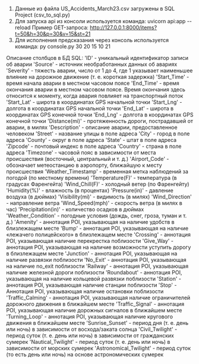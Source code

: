 1. Данные из файла US_Accidents_March23.csv загружены в SQL Project (csv_to_sql.py)
2. Для запуска api из консоли используется команда: uvicorn api:app --reload
    Пример GET-запроса: http://127.0.0.1:8000/items?t=50&h=30&p=30&v=15&st=21
3. Для исполнения предсказания через консоль используется команда: py console.py 30 20 15 10 21

Описание столбцов в БД SQL:
'ID' -  уникальный идентификатор записи об аварии
'Source' - источник необработанных данных об авариях
'Severity' - тяжесть аварии, число от 1 до 4, где 1 указывает наименьшее влияние на дорожное движение (т. е. короткая задержка)
'Start_Time' - время начала аварии в местном часовом поясе
'End_Time' - время окончания аварии в местном часовом поясе. Время окончания здесь относится к моменту, когда авария повлияет на транспортный поток
'Start_Lat' - широта в координатах GPS начальной точки
'Start_Lng' - долгота в координатах GPS начальной точки
'End_Lat' - широта в координатах GPS конечной точки
'End_Lng' - долгота в координатах GPS конечной точки
'Distance(mi)' - протяженность дороги, пострадавшей от аварии, в милях
'Description' - описание аварии, предоставленное человеком
'Street' - название улицы в поле адреса
'City' - город в поле адреса
'County' - округ в поле адреса
'State' - штат в поле адреса
'Zipcode' - почтовый индекс в поле адреса
'Country' - страна в поле адреса
'Timezone' - часовой пояс в зависимости от места происшествия (восточный, центральный и т. д.)
'Airport_Code' - обозначает метеостанцию в аэропорту, ближайшую к месту происшествия
'Weather_Timestamp' - временная метка наблюдений за погодой (по местному времени)
'Temperature(F)' - температура (в градусах Фаренгейта)
'Wind_Chill(F)' - холодный ветер (по Фаренгейту)
'Humidity(%)' - влажность (в процентах)
'Pressure(in)' - давление воздуха (в дюймах)
'Visibility(mi)' - видимость (в милях)
'Wind_Direction' - направление ветра
'Wind_Speed(mph)' - скорость ветра (в милях в час)
'Precipitation(in)' - количество осадков в дюймах
'Weather_Condition' - погодные условия (дождь, снег, гроза, туман и т. д.)
'Amenity' - аннотация POI, указывающая на наличие удобств в близлежащем месте
'Bump' - аннотация POI, указывающая на наличие «лежачего полицейского» в близлежащем месте
'Crossing' - аннотация POI, указывающая наличие перекрестка поблизости
'Give_Way' - аннотация POI, указывающая на наличие возможности уступить дорогу в близлежащем месте
'Junction' - аннотация POI, указывающая на наличие развязки поблизости
'No_Exit' - аннотация POI, указывающая на наличие no_exit поблизости
'Railway' - аннотация POI, указывающая наличие железной дороги поблизости
'Roundabout' - аннотация POI, указывающая на наличие кольцевой развязки поблизости
'Station' - аннотация POI, указывающая наличие станции поблизости
'Stop' - Аннотация POI, указывающая наличие остановки поблизости
'Traffic_Calming' - аннотация POI, указывающая наличие ограничителей дорожного движения в ближайшем месте
'Traffic_Signal' - аннотация POI, указывающая наличие дорожных сигналов в ближайшем месте
'Turning_Loop' - аннотация POI, указывающая наличие кругового движения в ближайшем месте
'Sunrise_Sunset' - период дня (т. е. день или ночь) в зависимости от восхода/заката солнца
'Civil_Twilight' - период суток (т. е. день или ночь) в зависимости от гражданских сумерек
'Nautical_Twilight' - период суток (т. е. день или ночь) в зависимости от морских сумерек
'Astronomical_Twilight' - период суток (то есть день или ночь) на основе астрономических сумерек

